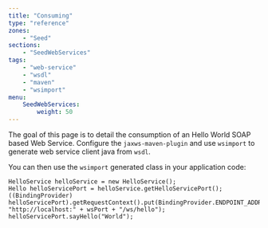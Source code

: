 ```yaml
---
title: "Consuming"
type: "reference"
zones:
    - "Seed"
sections:
    - "SeedWebServices"
tags:
    - "web-service"
    - "wsdl"
    - "maven"
    - "wsimport"
menu:
    SeedWebServices:
        weight: 50
---
```


The goal of this page is to detail the consumption of an Hello World SOAP based Web Service. Configure the `jaxws-maven-plugin`
and use `wsimport` to generate web service client java from `wsdl`.

You can then use the `wsimport` generated class in your application code:

```
HelloService helloService = new HelloService();
Hello helloServicePort = helloService.getHelloServicePort();
((BindingProvider) helloServicePort).getRequestContext().put(BindingProvider.ENDPOINT_ADDRESS_PROPERTY, "http://localhost:" + wsPort + "/ws/hello");
helloServicePort.sayHello("World");
```

